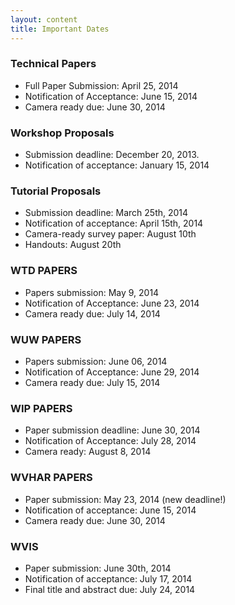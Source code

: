 ```yaml
---
layout: content
title: Important Dates
---
```


### Technical Papers

- Full Paper Submission: April 25, 2014
- Notification of Acceptance: June 15, 2014
- Camera ready due: June 30, 2014

### Workshop Proposals

- Submission deadline: December 20, 2013.
- Notification of acceptance: January 15, 2014

### Tutorial Proposals

- Submission deadline: March 25th, 2014
- Notification of acceptance: April 15th, 2014
- Camera-ready survey paper: August 10th
- Handouts: August 20th

### WTD PAPERS

- Papers submission: May 9, 2014
- Notification of Acceptance: June 23, 2014
- Camera ready due: July 14, 2014

### WUW PAPERS

- Papers submission: June 06, 2014
- Notification of Acceptance: June 29, 2014
- Camera ready due: July 15, 2014

### WIP PAPERS

- Paper submission deadline: June 30, 2014
- Notification of Acceptance: July 28, 2014
- Camera ready: August 8, 2014

### WVHAR PAPERS

- Paper submission: May 23, 2014 (new deadline!)
- Notification of acceptance: June 15, 2014
- Camera ready due: June 30, 2014

### WVIS 

- Paper submission: June 30th, 2014
- Notification of acceptance: July 17, 2014
- Final title and abstract due: July 24, 2014
